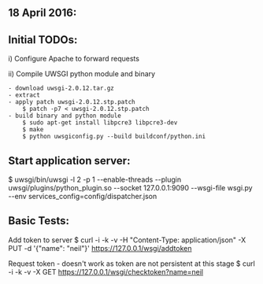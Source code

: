 18 April 2016:
--------------

Initial TODOs:
--------------

i) Configure Apache to forward requests

ii) Compile UWSGI python module and binary

	- download uwsgi-2.0.12.tar.gz
	- extract
	- apply patch uwsgi-2.0.12.stp.patch
		$ patch -p7 < uwsgi-2.0.12.stp.patch
	- build binary and python module
		$ sudo apt-get install libpcre3 libpcre3-dev
		$ make
		$ python uwsgiconfig.py --build buildconf/python.ini
	


Start application server:
-------------------------

$ uwsgi/bin/uwsgi -l 2 -p 1  --enable-threads --plugin uwsgi/plugins/python_plugin.so --socket 127.0.0.1:9090 --wsgi-file wsgi.py  --env services_config=config/dispatcher.json

Basic Tests:
-----------

Add token to server
$ curl -i -k -v -H "Content-Type: application/json" -X PUT -d '{"name": "neil"}' https://127.0.0.1/wsgi/addtoken

Request token - doesn't work as token are not persistent at this stage
$ curl -i -k -v -X GET https://127.0.0.1/wsgi/checktoken?name=neil


